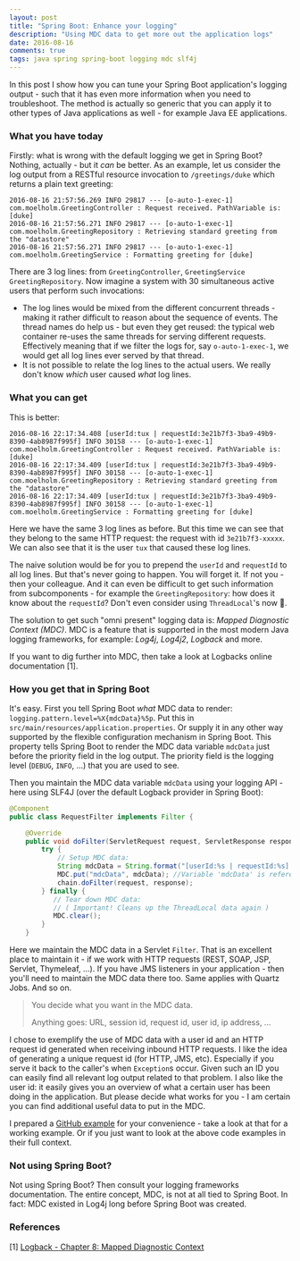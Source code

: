 ```yaml
---
layout: post
title: "Spring Boot: Enhance your logging"
description: "Using MDC data to get more out the application logs"
date: 2016-08-16
comments: true
tags: java spring spring-boot logging mdc slf4j
---
```


In this post I show how you can tune your Spring Boot application's logging output - such that it has even more information when you need to troubleshoot. The method is actually so generic that you can apply it to other types of Java applications as well - for example Java EE applications.

### What you have today
Firstly: what is wrong with the default logging we get in Spring Boot? Nothing, actually - but it _can_ be better. As an example, let us consider the log output from a RESTful resource invocation to `/greetings/duke` which returns a plain text greeting:

```code
2016-08-16 21:57:56.269 INFO 29817 --- [o-auto-1-exec-1] com.moelholm.GreetingController : Request received. PathVariable is: [duke]
2016-08-16 21:57:56.271 INFO 29817 --- [o-auto-1-exec-1] com.moelholm.GreetingRepository : Retrieving standard greeting from the "datastore"
2016-08-16 21:57:56.271 INFO 29817 --- [o-auto-1-exec-1] com.moelholm.GreetingService : Formatting greeting for [duke]
```

There are 3 log lines: from `GreetingController`, `GreetingService` `GreetingRepository`. Now imagine a system with 30 simultaneous active users that perform such invocations:

- The log lines would be mixed from the different concurrent threads - making it rather difficult to reason about the sequence of events. The thread names do help us - but even they get reused: the typical web container re-uses the same threads for serving different requests. Effectively meaning that if we filter the logs for, say `o-auto-1-exec-1`, we would get all log lines ever served by that thread.
- It is not possible to relate the log lines to the actual users. We really don't know _which_ user caused _what_ log lines.

### What you can get
This is better:

```code
2016-08-16 22:17:34.408 [userId:tux | requestId:3e21b7f3-3ba9-49b9-8390-4ab8987f995f] INFO 30158 --- [o-auto-1-exec-1] com.moelholm.GreetingController : Request received. PathVariable is: [duke]
2016-08-16 22:17:34.409 [userId:tux | requestId:3e21b7f3-3ba9-49b9-8390-4ab8987f995f] INFO 30158 --- [o-auto-1-exec-1] com.moelholm.GreetingRepository : Retrieving standard greeting from the "datastore"
2016-08-16 22:17:34.409 [userId:tux | requestId:3e21b7f3-3ba9-49b9-8390-4ab8987f995f] INFO 30158 --- [o-auto-1-exec-1] com.moelholm.GreetingService : Formatting greeting for [duke]
```

Here we have the same 3 log lines as before. But this time we can see that they belong to the same HTTP request: the request with id `3e21b7f3-xxxxx`. We can also see that it is the user `tux` that caused these log lines.

The naive solution would be for you to prepend the `userId` and `requestId` to all log lines. But that's never going to happen. You will forget it. If not you - then your colleague. And it can even be difficult to get such information from subcomponents - for example the `GreetingRepository`: how does it know about the `requestId`? Don't even consider using `ThreadLocal`'s now 🙂.

The solution to get such "omni present" logging data is: _Mapped Diagnostic Context (MDC)_. MDC is a feature that is supported in the most modern Java logging frameworks, for example: _Log4j_, _Log4j2_, _Logback_ and more.

If you want to dig further into MDC, then take a look at Logbacks online documentation [1].

### How you get that in Spring Boot
It's easy. First you tell Spring Boot _what_ MDC data to render:
`logging.pattern.level=%X{mdcData}%5p`. Put this in `src/main/resources/application.properties`. Or supply it in any other way supported by the flexible configuration mechanism in Spring Boot. This property tells Spring Boot to render the MDC data variable `mdcData` just before the priority field in the log output. The priority field is the logging level (`DEBUG`, `INFO`, ...) that you are used to see.

Then you maintain the MDC data variable `mdcData` using your logging API - here using SLF4J (over the default Logback provider in Spring Boot):

```java
@Component
public class RequestFilter implements Filter {

    @Override
    public void doFilter(ServletRequest request, ServletResponse response, FilterChain chain) throws IOException, ServletException {
        try {
            // Setup MDC data:
            String mdcData = String.format("[userId:%s | requestId:%s] ", user(), requestId());
            MDC.put("mdcData", mdcData); //Variable 'mdcData' is referenced in Spring Boot's logging.pattern.level property 
            chain.doFilter(request, response);
        } finally {
           // Tear down MDC data:
           // ( Important! Cleans up the ThreadLocal data again )
           MDC.clear();
        }
    }
```

Here we maintain the MDC data in a Servlet `Filter`. That is an excellent place to maintain it - if we work with HTTP requests (REST, SOAP, JSP, Servlet, Thymeleaf, ...). If you have JMS listeners in your application - then you'll need to maintain the MDC data there too. Same applies with Quartz Jobs. And so on.

<blockquote class="blockquote">You decide what you want in the MDC data.

Anything goes: URL, session id, request id, user id, ip address, ...</blockquote>

I chose to exemplify the use of MDC data with a user id and an HTTP request id generated when receiving inbound HTTP requests. I like the idea of generating a unique request id (for HTTP, JMS, etc). Especially if you serve it back to the caller's when `Exception`s occur. Given such an ID you can easily find all relevant log output related to that problem. I also like the user id: it easily gives you an overview of what a certain user has been doing in the application. But please decide what works for you - I am certain you can find additional useful data to put in the MDC.

I prepared a [GitHub example](https://github.com/nickymoelholm/smallexamples/tree/master/enhanced-logging) for your convenience - take a look at that for a working example. Or if you just want to look at the above code examples in their full context.

### Not using Spring Boot?
Not using Spring Boot? Then consult your logging frameworks documentation. The entire concept, MDC, is not at all tied to Spring Boot. In fact: MDC existed in Log4j long before Spring Boot was created.

### References
[1] [Logback - Chapter 8: Mapped Diagnostic Context](http://logback.qos.ch/manual/mdc.html)

 